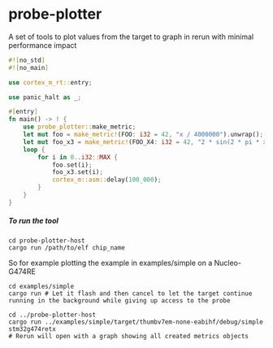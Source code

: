 # probe-plotter

A set of tools to plot values from the target to graph in rerun with minimal performance impact

```rust
#![no_std]
#![no_main]

use cortex_m_rt::entry;

use panic_halt as _;

#[entry]
fn main() -> ! {
    use probe_plotter::make_metric;
    let mut foo = make_metric!(FOO: i32 = 42, "x / 4000000").unwrap();
    let mut foo_x3 = make_metric!(FOO_X4: i32 = 42, "2 * sin(2 * pi * x / 4000)").unwrap();
    loop {
        for i in 0..i32::MAX {
            foo.set(i);
            foo_x3.set(i);
            cortex_m::asm::delay(100_000);
        }
    }
}
```

##### To run the tool 

```
cd probe-plotter-host
cargo run /path/to/elf chip_name
```

So for example plotting the example in examples/simple on a Nucleo-G474RE

```
cd examples/simple
cargo run # Let it flash and then cancel to let the target continue running in the background while giving up access to the probe

cd ../probe-plotter-host
cargo run ../examples/simple/target/thumbv7em-none-eabihf/debug/simple stm32g474retx
# Rerun will open with a graph showing all created metrics objects
```